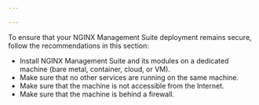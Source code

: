 ```yaml
---

---
```


To ensure that your NGINX Management Suite deployment remains secure, follow the recommendations in this section:

- Install NGINX Management Suite and its modules on a dedicated machine (bare metal, container, cloud, or VM).
- Make sure that no other services are running on the same machine.
- Make sure that the machine is not accessible from the Internet.
- Make sure that the machine is behind a firewall.
